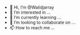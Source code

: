 - 👋 Hi, I’m @Walidjarray
- 👀 I’m interested in ...
- 🌱 I’m currently learning ...
- 💞️ I’m looking to collaborate on ...
- 📫 How to reach me ...

<!---
Walidjarray/Walidjarray is a ✨ special ✨ repository because its `README.md` (this file) appears on your GitHub profile.
You can click the Preview link to take a look at your changes.
--->
